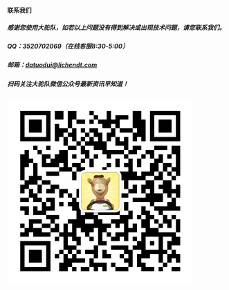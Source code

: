                                                                                                                                                                                                                                                                                                       **联系我们**

##### 感谢您使用大驼队，如若以上问题没有得到解决或出现技术问题，请您联系我们。

##### QQ：3520702069（在线客服8:30-5:00）

##### 邮箱：datuodui@lichendt.com

##### 扫码关注大驼队微信公众号最新资讯早知道！

![](/assets/qrcode_for_gh_fe470e479064_4301.jpg)


